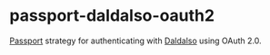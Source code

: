 # passport-daldalso-oauth2
[Passport](http://passportjs.org/) strategy for authenticating with [Daldalso](https://daldal.so/)
using OAuth 2.0.
